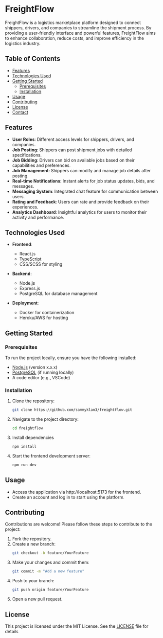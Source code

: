 # FreightFlow

FreightFlow is a logistics marketplace platform designed to connect shippers, drivers, and companies to streamline the shipment process. By providing a user-friendly interface and powerful features, FreightFlow aims to enhance collaboration, reduce costs, and improve efficiency in the logistics industry.

## Table of Contents

- [Features](#features)
- [Technologies Used](#technologies-used)
- [Getting Started](#getting-started)
  - [Prerequisites](#prerequisites)
  - [Installation](#installation)
- [Usage](#usage)
- [Contributing](#contributing)
- [License](#license)
- [Contact](#contact)

## Features

- **User Roles**: Different access levels for shippers, drivers, and companies.
- **Job Posting**: Shippers can post shipment jobs with detailed specifications.
- **Job Bidding**: Drivers can bid on available jobs based on their capabilities and preferences.
- **Job Management**: Shippers can modify and manage job details after posting.
- **Real-time Notifications**: Instant alerts for job status updates, bids, and messages.
- **Messaging System**: Integrated chat feature for communication between users.
- **Rating and Feedback**: Users can rate and provide feedback on their experiences.
- **Analytics Dashboard**: Insightful analytics for users to monitor their activity and performance.

## Technologies Used

- **Frontend**:

  - React.js
  - TypeScript
  - CSS/SCSS for styling

- **Backend**:

  - Node.js
  - Express.js
  - PostgreSQL for database management

- **Deployment**:
  - Docker for containerization
  - Heroku/AWS for hosting

## Getting Started

### Prerequisites

To run the project locally, ensure you have the following installed:

- [Node.js](https://nodejs.org/) (version x.x.x)
- [PostgreSQL](https://www.postgresql.org/) (if running locally)
- A code editor (e.g., VSCode)

### Installation

1. Clone the repository:

   ```bash
   git clone https://github.com/sammyklan3/freightflow.git

   ```

2. Navigate to the project directory:

   ```bash
   cd freightflow

   ```

3. Install dependencies

   ```bash
   npm install

   ```

4. Start the frontend development server:
   ```bash
   npm run dev
   ```

## Usage

- Access the application via http://localhost:5173 for the frontend.
- Create an account and log in to start using the platform.

## Contributing

Contributions are welcome! Please follow these steps to contribute to the project:

1. Fork the repository.
2. Create a new branch:
   ```bash
   git checkout -b feature/YourFeature
   ```
3. Make your changes and commit them:
   ```bash
   git commit -m "Add a new feature"
   ```
4. Push to your branch:
   ```bash
   git push origin feature/YourFeature
   ```
5. Open a new pull request.

## License

This project is licensed under the MIT License. See the [LICENSE](LICENSE) file for details
